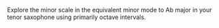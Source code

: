 Explore the minor scale in the equivalent minor mode to Ab major in your tenor saxophone using primarily octave intervals.